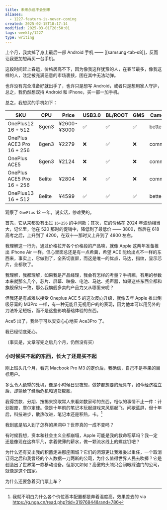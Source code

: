 ```yaml
---
title: 未来永远不会到来
aliases:
  - 1227-featurn-is-never-coming
created: 2025-02-15T18:17:14
modified: 2025-03-01T20:50:01
tags: weekly/1227
type: writing
---
```


上个月，我卖掉了身上最后一部 Android 手机 —— [[samsung-tab-s8]]，反而让我更加想再买一台手机。

这段时间赶上春运，价格居高不下，因为像我这样犹豫的人，在春节最多，像我这样的人，注定被充满恶意的市场裹挟，困在其中无法动弹。

也许没有完全准备好就出手了，也许只是想写 Android，或者只是想用家人守护，总之，我仍然想双持 Android 和 iPhone，买一部一加手机。

总之，我想买的手机如下：

| SKU                              | CPU    | Price       | USB3.0 | BL/ROOT | GMS | Camera |
| -------------------------------- | ------ | ----------- | ------ | ------- | --- | ------ |
| OnePlus12<br>16 + 512            | 8gen3  | ¥2600-¥3000 | ✅      | ✅       | ✅   | better |
| OnePlus ACE3 Pro<br>16 + 256<br> | 8gen3  | ¥2279       | ❌      | ✅       | ❌   | common |
| OnePlus ACE5                     | 8gen3  | ¥2124       | ❌      | ✅       | ❌   | common |
| OnePlus ACE5 Pro<br>16 + 256     | 8elite | ¥2804       | ❌      | ✅       | ❌   | common |
| OnePlus13<br>16 + 512            | 8elite | ¥4599       | ✅      | ✅       | ✅   | better |

观察了 `OnePlus` 12 一年，说实话，停难受的。

首先，它从来都没有出过 `16+256` 的中间款；其次，它的价格在 2024 年波动相当大，记忆里，他在 520 那时的促销中，降低到了最低价 —— 3800，然后在 618 高考之后，上升到了 4200，在双十一那时又上升到了 4800 左右。

我理解这一行为，通过价格拉开各个价格段的产品嘛，就像 Apple 这两年准备推出 iPhone Air 一样。但心里面总还是有一点希冀，希望 ACE 能给出点不一样的东西来，事实上，它做到了，全系切直屏，而这是唯一的优点，马达，指纹，显示芯片，全都砍了。

我理解，我都理解，如果我是产品经理，我会有怎样的考量？手机嘛，有用的参数本来就那么几个，芯片、屏幕、映像、电池、马达、扬声器，如果这些东西全都和旗舰保持一致，那么我旗舰多卖的产品力又从哪里来呢？

但我还是有点难以接受 Oneplus ACE 5 的这次反向升级，就像去年 Apple 推出倒吸牙膏的 M3Pro 一样，有一种无能且无视用户的的表现，因为他本可以用另外的刀法补足短板，而不是这些影响基础体验的东西。

Ace5 出了，我终于可以安安心心地买 Ace3Pro 了。

我已经彻底死心。

（事实是，文章写完之后几个月，仍然没有买）

### 小时候买不起的东西，长大了还是买不起

刚上班头几个月，看完 Macbook Pro M3 的定价后，我确信，自己不是苹果的目标用户。

多么令人绝望的处境，像是小时候日思夜想，做梦都想要的玩具车，如今经济独立后，却输给了经融危机和通货膨胀。

我得贷款、分期、按揭来换取常人来看如数家珍的东西，相似的事情不止一件：计划报废，摩尔定律。像是十年前的笔记本玩起游戏来风扇起飞，间歇蓝屏，但十年后，科技进步，散热改进，笔记本还是积热，卡。[^every_product_sucks]

我到底是陷入到了怎样的黑洞中？世界真的一成不变吗？

有时候我想，资本和社会主义全都崩塌，Apple 可能是我的救命稻草吗？我一定还是像现在这样平凡，拿着微薄的薪水，做一颗流水线上的螺丝钉吧？

为什么还有交出我的积蓄走进那座围城？它们的闭源更让我难委以重任，一个取消订阅之后和我曾经的个人数据一刀两断的公司，为什么值得世界人民去吹捧？它是创造出了世界第一款移动设备。但那又如何？高傲的头颅只会闭眼踩油门的公司，就像是这个国家。

为什么还要急着买门票上车？

[^every_product_sucks]: 我就不明白为什么各个价位基本配置都是奔着温度高，效果差去的 via https://g.nga.cn/read.php?tid=31976844&rand=786
